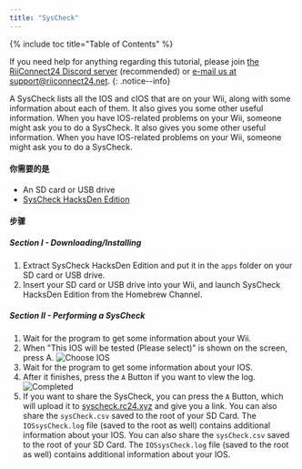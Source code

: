 ```yaml
---
title: "SysCheck"
---
```


{% include toc title="Table of Contents" %}

If you need help for anything regarding this tutorial, please join [the RiiConnect24 Discord server](https://discord.gg/rc24) (recommended) or [e-mail us at support@riiconnect24.net](mailto:support@riiconnect24.net).
{: .notice--info}

A SysCheck lists all the IOS and cIOS that are on your Wii, along with some information about each of them. It also gives you some other useful information. When you have IOS-related problems on your Wii, someone might ask you to do a SysCheck. It also gives you some other useful information. When you have IOS-related problems on your Wii, someone might ask you to do a SysCheck.

#### 你需要的是

* An SD card or USB drive
* [SysCheck HacksDen Edition](/assets/files/SysCheckHDE.zip)

#### 步骤
##### Section I - Downloading/Installing

1. Extract SysCheck HacksDen Edition and put it in the `apps` folder on your SD card or USB drive.
2. Insert your SD card or USB drive into your Wii, and launch SysCheck HacksDen Edition from the Homebrew Channel.

##### Section II - Performing a SysCheck

1. Wait for the program to get some information about your Wii.
2. When "This IOS will be tested (Please select)" is shown on the screen, press A. ![Choose IOS](/images/SysCheck/1.png)
3. Wait for the program to get some information about your IOS.
4. After it finishes, press the `A` Button if you want to view the log. ![Completed](/images/SysCheck/2.png)
5. If you want to share the SysCheck, you can press the `A` Button, which will upload it to [syscheck.rc24.xyz](https://syscheck.rc24.xyz/) and give you a link. You can also share the `sysCheck.csv` saved to the root of your SD Card. The `IOSsysCheck.log` file (saved to the root as well) contains additional information about your IOS. You can also share the `sysCheck.csv` saved to the root of your SD Card. The `IOSsysCheck.log` file (saved to the root as well) contains additional information about your IOS.
